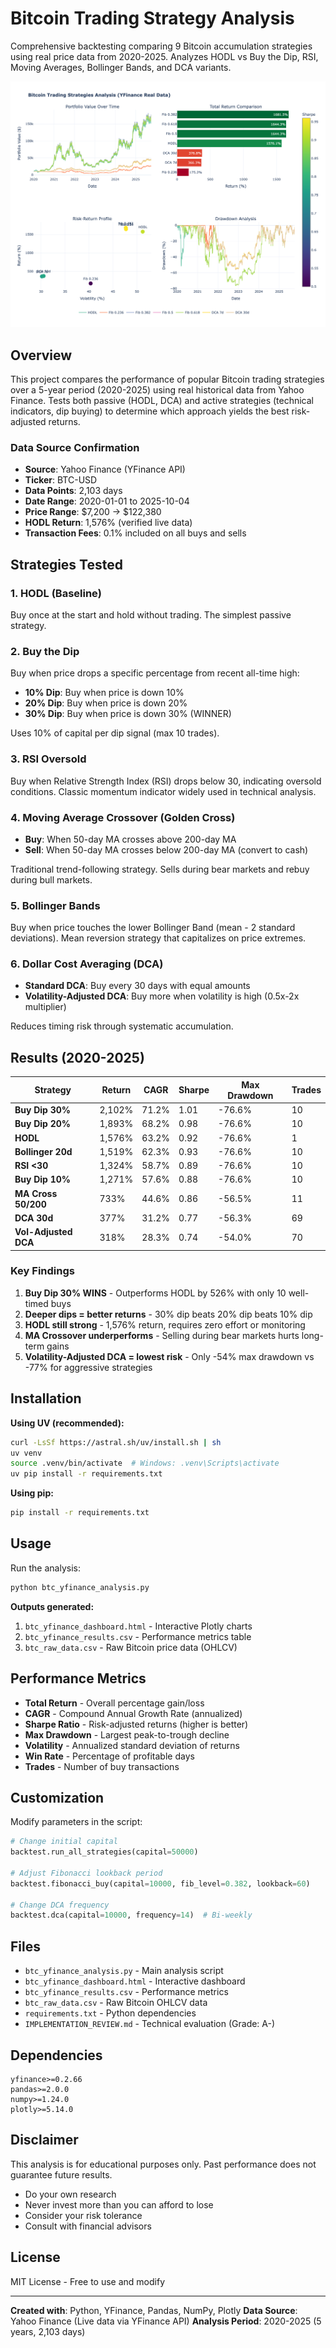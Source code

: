 # Bitcoin Trading Strategy Analysis

Comprehensive backtesting comparing 9 Bitcoin accumulation strategies using real price data from 2020-2025. Analyzes HODL vs Buy the Dip, RSI, Moving Averages, Bollinger Bands, and DCA variants.

![Dashboard Preview](dashboard_preview.png)

## Overview

This project compares the performance of popular Bitcoin trading strategies over a 5-year period (2020-2025) using real historical data from Yahoo Finance. Tests both passive (HODL, DCA) and active strategies (technical indicators, dip buying) to determine which approach yields the best risk-adjusted returns.

### Data Source Confirmation
- **Source**: Yahoo Finance (YFinance API)
- **Ticker**: BTC-USD
- **Data Points**: 2,103 days
- **Date Range**: 2020-01-01 to 2025-10-04
- **Price Range**: $7,200 → $122,380
- **HODL Return**: 1,576% (verified live data)
- **Transaction Fees**: 0.1% included on all buys and sells

## Strategies Tested

### 1. HODL (Baseline)
Buy once at the start and hold without trading. The simplest passive strategy.

### 2. Buy the Dip
Buy when price drops a specific percentage from recent all-time high:
- **10% Dip**: Buy when price is down 10%
- **20% Dip**: Buy when price is down 20%
- **30% Dip**: Buy when price is down 30% (WINNER)

Uses 10% of capital per dip signal (max 10 trades).

### 3. RSI Oversold
Buy when Relative Strength Index (RSI) drops below 30, indicating oversold conditions. Classic momentum indicator widely used in technical analysis.

### 4. Moving Average Crossover (Golden Cross)
- **Buy**: When 50-day MA crosses above 200-day MA
- **Sell**: When 50-day MA crosses below 200-day MA (convert to cash)

Traditional trend-following strategy. Sells during bear markets and rebuy during bull markets.

### 5. Bollinger Bands
Buy when price touches the lower Bollinger Band (mean - 2 standard deviations). Mean reversion strategy that capitalizes on price extremes.

### 6. Dollar Cost Averaging (DCA)
- **Standard DCA**: Buy every 30 days with equal amounts
- **Volatility-Adjusted DCA**: Buy more when volatility is high (0.5x-2x multiplier)

Reduces timing risk through systematic accumulation.

## Results (2020-2025)

| Strategy | Return | CAGR | Sharpe | Max Drawdown | Trades |
|----------|--------|------|--------|--------------|--------|
| **Buy Dip 30%** | 2,102% | 71.2% | 1.01 | -76.6% | 10 |
| **Buy Dip 20%** | 1,893% | 68.2% | 0.98 | -76.6% | 10 |
| **HODL** | 1,576% | 63.2% | 0.92 | -76.6% | 1 |
| **Bollinger 20d** | 1,519% | 62.3% | 0.93 | -76.6% | 10 |
| **RSI <30** | 1,324% | 58.7% | 0.89 | -76.6% | 10 |
| **Buy Dip 10%** | 1,271% | 57.6% | 0.88 | -76.6% | 10 |
| **MA Cross 50/200** | 733% | 44.6% | 0.86 | -56.5% | 11 |
| **DCA 30d** | 377% | 31.2% | 0.77 | -56.3% | 69 |
| **Vol-Adjusted DCA** | 318% | 28.3% | 0.74 | -54.0% | 70 |

### Key Findings

1. **Buy Dip 30% WINS** - Outperforms HODL by 526% with only 10 well-timed buys
2. **Deeper dips = better returns** - 30% dip beats 20% dip beats 10% dip
3. **HODL still strong** - 1,576% return, requires zero effort or monitoring
4. **MA Crossover underperforms** - Selling during bear markets hurts long-term gains
5. **Volatility-Adjusted DCA = lowest risk** - Only -54% max drawdown vs -77% for aggressive strategies

## Installation

**Using UV (recommended):**
```bash
curl -LsSf https://astral.sh/uv/install.sh | sh
uv venv
source .venv/bin/activate  # Windows: .venv\Scripts\activate
uv pip install -r requirements.txt
```

**Using pip:**
```bash
pip install -r requirements.txt
```

## Usage

Run the analysis:
```bash
python btc_yfinance_analysis.py
```

**Outputs generated:**
1. `btc_yfinance_dashboard.html` - Interactive Plotly charts
2. `btc_yfinance_results.csv` - Performance metrics table
3. `btc_raw_data.csv` - Raw Bitcoin price data (OHLCV)

## Performance Metrics

- **Total Return** - Overall percentage gain/loss
- **CAGR** - Compound Annual Growth Rate (annualized)
- **Sharpe Ratio** - Risk-adjusted returns (higher is better)
- **Max Drawdown** - Largest peak-to-trough decline
- **Volatility** - Annualized standard deviation of returns
- **Win Rate** - Percentage of profitable days
- **Trades** - Number of buy transactions

## Customization

Modify parameters in the script:

```python
# Change initial capital
backtest.run_all_strategies(capital=50000)

# Adjust Fibonacci lookback period
backtest.fibonacci_buy(capital=10000, fib_level=0.382, lookback=60)

# Change DCA frequency
backtest.dca(capital=10000, frequency=14)  # Bi-weekly
```

## Files

- `btc_yfinance_analysis.py` - Main analysis script
- `btc_yfinance_dashboard.html` - Interactive dashboard
- `btc_yfinance_results.csv` - Performance metrics
- `btc_raw_data.csv` - Raw Bitcoin OHLCV data
- `requirements.txt` - Python dependencies
- `IMPLEMENTATION_REVIEW.md` - Technical evaluation (Grade: A-)

## Dependencies

```
yfinance>=0.2.66
pandas>=2.0.0
numpy>=1.24.0
plotly>=5.14.0
```

## Disclaimer

This analysis is for educational purposes only. Past performance does not guarantee future results.

- Do your own research
- Never invest more than you can afford to lose
- Consider your risk tolerance
- Consult with financial advisors

## License

MIT License - Free to use and modify

---

**Created with**: Python, YFinance, Pandas, NumPy, Plotly
**Data Source**: Yahoo Finance (Live data via YFinance API)
**Analysis Period**: 2020-2025 (5 years, 2,103 days)
